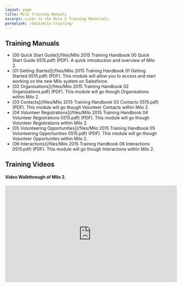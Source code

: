 ```yaml
---
layout: page
title: Milo Training Manuals
excerpt: Links to the Milo 2 Training Materials.
permalink: /data/milo-training/
---
```



## Training Manuals

* [00 Quick Start Guide](/files/Milo 2015 Training Handbook 00 Quick Start Guide 0515.pdf) (PDF). A quick introduction and overview of Milo 2. 
* [01 Getting Started](/files/Milo 2015 Training Handbook 01 Getting Started 0515.pdf) (PDF). This module will allow you to access and start working on the new Milo system on Salesforce.
* [02 Organisations](/files/Milo 2015 Training Handbook 02 Organisations.pdf) (PDF). This module will go though Organisations within Milo 2.
* [03 Contacts](/files/Milo 2015 Training Handbook 03 Contacts 0515.pdf) (PDF). This module will go though Volunteer Contacts within Milo 2.
* [04 Volunteer Registrations](/files/Milo 2015 Training Handbook 04 Volunteer Registrations 0515.pdf) (PDF). This module will go though Volunteer Registrations within Milo 2.
* [05 Volunteering Opportunities](/files/Milo 2015 Training Handbook 05 Volunteering Opportunities 0515.pdf) (PDF). This module will go though Volunteer Opportunites within Milo 2.
* [06 Interactions](/files/Milo 2015 Training Handbook 06 Interactions 0515.pdf) (PDF). This module will go though Interactions within Milo 2. 


## Training Videos

#### Video Walkthrough of Milo 2.

<iframe width="560" height="315" src="https://www.youtube.com/embed/XJHL2feRFNQ" frameborder="0" allowfullscreen></iframe>
